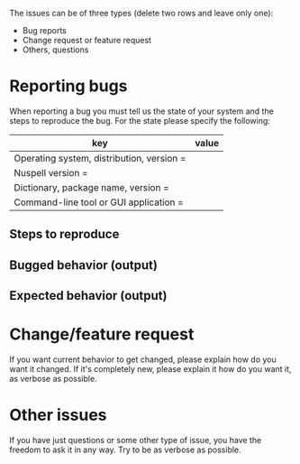 The issues can be of three types (delete two rows and leave only one):

- Bug reports
- Change request or feature request
- Others, questions

# Reporting bugs

When reporting a bug you must tell us the state of your system and the
steps to reproduce the bug. For the state please specify the following:

| key                                       | value |
|-------------------------------------------|-------|
| Operating system, distribution, version = |       |
| Nuspell version                         = |       |
| Dictionary, package name, version       = |       |
| Command-line tool or GUI application    = |       |


## Steps to reproduce


## Bugged behavior (output)


## Expected behavior (output)


# Change/feature request

If you want current behavior to get changed, please explain how do you
want it changed. If it's completely new, please explain it how do you
want it, as verbose as possible.

# Other issues

If you have just questions or some other type of issue, you have the
freedom to ask it in any way. Try to be as verbose as possible.

